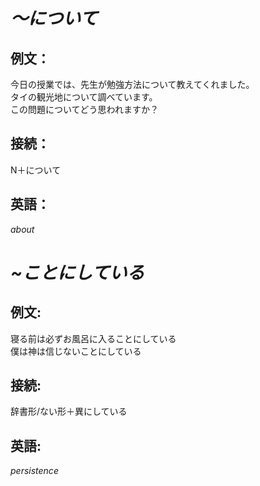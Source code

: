 # *～について*
## 例文：
今日の授業では、先生が勉強方法について教えてくれました。  
タイの観光地について調べています。  
この問題についてどう思われますか？  
## 接続：
N＋について
## 英語：
*about*

# *~ことにしている*
## 例文:
寝る前は必ずお風呂に入ることにしている  
僕は神は信じないことにしている
## 接続:
辞書形/ない形＋異にしている
## 英語:  
*persistence*

